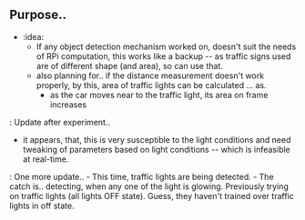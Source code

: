 ## Purpose..
- :idea: 
    - If any object detection mechanism worked on, doesn't suit the needs of RPi computation, this works like a backup -- as traffic signs used are of different shape (and area), so can use that.
    - also planning for.. if the distance measurement doesn't work properly, by this, area of traffic lights can be calculated ... as.
        - as the car moves near to the traffic light, its area on frame increases
    
: Update after experiment..
- it appears, that, this is very susceptible to the light conditions and need tweaking of parameters based on light conditions -- which is infeasible at real-time.

: One more update..
    - This time, traffic lights are being detected.
    - The catch is.. detecting, when any one of the light is glowing. 
        Previously trying on traffic lights (all lights OFF state).
        Guess, they haven't trained over traffic lights in off state.
    
